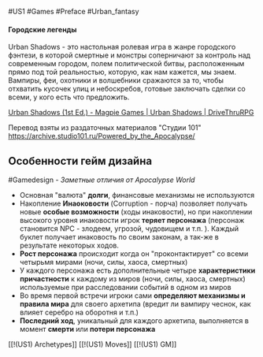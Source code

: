 #US1  #Games #Preface #Urban_fantasy
#### Городские легенды
Urban Shadows - это настольная ролевая игра в жанре городского фэнтези, в которой смертные и монстры соперничают за контроль над современным городом, полем политической битвы, расположенным прямо под той реальностью, которую, как нам кажется, мы знаем. Вампиры, феи, охотники и волшебники сражаются за то, чтобы отхватить кусочек улиц и небоскребов, готовые заключать сделки со всеми, у кого есть что предложить.

[Urban Shadows (1st Ed.) - Magpie Games \| Urban Shadows \| DriveThruRPG](https://preview.drivethrurpg.com/en/product/153464/Urban-Shadows-1st-Ed)

Перевод взяты из раздаточных материалов "Студии 101"
https://archive.studio101.ru/Powered_by_the_Apocalypse/

## Особенности гейм дизайна
#Gamedesign *- Заметные отличия от Apocalypse World*

- Основная "валюта" **долги**, финансовые механизмы не используются
- Накопление **Инаоковости** (Corruption - порча) позволяет получать новые **особые возможности** (ходы инаковости), но при накоплении высокого уровня инаковости игрок **теряет персонажа** (персонаж становится NPC - злодеем, угрозой, чудовищем и т.п. ). Каждый буклет получает инаковость по своим законам, а так-же в результате некоторых ходов. 
- **Рост персонажа** происходит когда он "проконтактирует" со всеми четырьмя мирами (ночи, силы, хаоса, смертных)
- У каждого персонажа есть дополнительные четыре **характеристики причастности** к каждому из миров (ночи, силы, хаоса, смертных) используемые при расследовании событий в одном из миров
- Во время первой встречи игроки сами **определяют механизмы и правила мира** для своего архетипа (вредит ли вампиру чеснок, как влияет серебро на оборотня и т.п.)
- **Последний ход**, уникальный для каждого архетипа, выполняется в момент **смерти** или **потери персонажа**

[[!(US1) Archetypes]]
[[!(US1) Moves]]
[[!(US1) GM]]